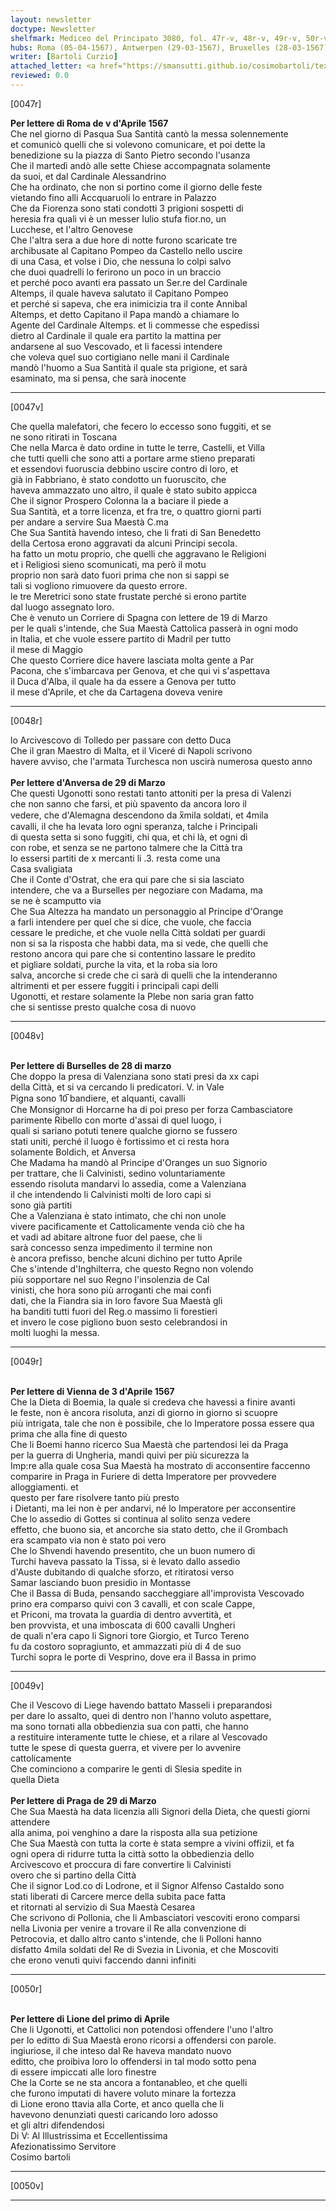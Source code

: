 ```yaml
---
layout: newsletter
doctype: Newsletter
shelfmark: Mediceo del Principato 3080, fol. 47r-v, 48r-v, 49r-v, 50r-v
hubs: Roma (05-04-1567), Antwerpen (29-03-1567), Bruxelles (28-03-1567), Wien (03-04-1567), Praha (29-03-1567), Lyon (01-04-1567)
writer: [Bartoli Curzio]
attached_letter: <a href="https://smansutti.github.io/cosimobartoli/texts/2978_079/">2978_079</a>
reviewed: 0.0
---
```


[0047r]  
  
  
<strong>Per lettere di Roma de v d'Aprile 1567</strong>  
Che nel giorno di Pasqua Sua Santità cantò la messa solennemente  
et comunicò quelli che si volevono comunicare, et poi dette la  
benedizione su la piazza di Santo Pietro secondo l'usanza  
Che il martedì andò alle sette Chiese accompagnata solamente  
da suoi, et dal Cardinale Alessandrino  
Che ha ordinato, che non si portino come il giorno delle feste  
vietando fino alli Accquaruoli lo entrare in Palazzo  
Che da Fiorenza sono stati condotti 3 prigioni sospetti di  
heresia fra quali vi è un messer Iulio stufa fior.no, un  
Lucchese, et l'altro Genovese  
Che l'altra sera a due hore di notte furono scaricate tre  
archibusate al Capitano Pompeo da Castello nello uscire  
di una Casa, et volse i Dio, che nessuna lo colpi salvo  
che duoi quadrelli lo ferirono un poco in un braccio  
et perché poco avanti era passato un Ser.re del Cardinale  
Altemps, il quale haveva salutato il Capitano Pompeo  
et perché si sapeva, che era inimicizia tra il conte Annibal  
Altemps, et detto Capitano il Papa mandò a chiamare lo  
Agente del Cardinale Altemps. et li commesse che espedissi  
dietro al Cardinale il quale era partito la mattina per  
andarsene al suo Vescovado, et li facessi intendere  
che voleva quel suo cortigiano nelle mani il Cardinale  
mandò l'huomo a Sua Santità il quale sta prigione, et sarà  
esaminato, ma si pensa, che sarà inocente  
  
---  

[0047v]  
  
  
Che quella malefatori, che fecero lo eccesso sono fuggiti, et se  
ne sono ritirati in Toscana  
Che nella Marca è dato ordine in tutte le terre, Castelli, et Villa  
che tutti quelli che sono atti a portare arme stieno preparati  
et essendovi fuoruscia debbino uscire contro di loro, et  
già in Fabbriano, è stato condotto un fuoruscito, che  
haveva ammazzato uno altro, il quale è stato subito appicca  
Che il signor Prospero Colonna la a baciare il piede a  
Sua Santità, et a torre licenza, et fra tre, o quattro giorni parti  
per andare a servire Sua Maestà C.ma  
Che Sua Santità havendo inteso, che li frati di San Benedetto  
della Certosa erono aggravati da alcuni Principi secola.  
ha fatto un motu proprio, che quelli che aggravano le Religioni  
et i Religiosi sieno scomunicati, ma però il motu  
proprio non sarà dato fuori prima che non si sappi se  
tali si vogliono rimuovere da questo errore.  
le tre Meretrici sono state frustate perché si erono partite  
dal luogo assegnato loro.  
Che è venuto un Corriere di Spagna con lettere de 19 di Marzo  
per le quali s'intende, che Sua Maestà Cattolica passerà in ogni modo  
in Italia, et che vuole essere partito di Madril per tutto  
il mese di Maggio  
Che questo Corriere dice havere lasciata molta gente a Par  
Pacona, che s'imbarcava per Genova, et che qui vi s'aspettava  
il Duca d'Alba, il quale ha da essere a Genova per tutto  
il mese d'Aprile, et che da Cartagena doveva venire  
  
---  

[0048r]  
  
  
lo Arcivescovo di Tolledo per passare con detto Duca  
Che il gran Maestro di Malta, et il Viceré di Napoli scrivono  
havere avviso, che l'armata Turchesca non uscirà numerosa questo anno  
<br/><strong>Per lettere d'Anversa de 29 di Marzo</strong>  
Che questi Ugonotti sono restati tanto attoniti per la presa di Valenzi  
che non sanno che farsi, et più spavento da ancora loro il  
vedere, che d'Alemagna descendono da x̅mila soldati, et 4mila  
cavalli, il che ha levata loro ogni speranza, talche i Principali  
di questa setta si sono fuggiti, chi qua, et chi là, et ogni dì  
con robe, et senza se ne partono talmere che la Città tra  
lo essersi partiti de x mercanti li .3. resta come una  
Casa svaligiata  
Che il Conte d'Ostrat, che era qui pare che si sia lasciato  
intendere, che va a Burselles per negoziare con Madama, ma  
se ne è scamputto via  
Che Sua Altezza ha mandato un personaggio al Principe d'Orange  
a farli intendere per quel che si dice, che vuole, che faccia  
cessare le prediche, et che vuole nella Città soldati per guardi  
non si sa la risposta che habbi data, ma si vede, che quelli che  
restono ancora qui pare che si contentino lassare le predito  
et pigliare soldati, purche la vita, et la roba sia loro  
salva, ancorche si crede che ci sarà di quelli che la intenderanno  
altrimenti et per essere fuggiti i principali capi delli  
Ugonotti, et restare solamente la Plebe non saria gran fatto  
che si sentisse presto qualche cosa di nuovo  
  
---  

[0048v]  
  
  
<br/><strong>Per lettere di Burselles de 28 di marzo</strong>  
Che doppo la presa di Valenziana sono stati presi da xx capi  
della Città, et si va cercando li predicatori. V. in Vale  
Pigna sono 10̅ bandiere, et alquanti, cavalli  
Che Monsignor di Horcarne ha di poi preso per forza Cambasciatore  
parimente Ribello con morte d'assai di quel luogo, i  
quali si sariano potuti tenere qualche giorno se fussero  
stati uniti, perché il luogo è fortissimo et ci resta hora  
solamente Boldich, et Anversa  
Che Madama ha mandò al Principe d'Oranges un suo Signorio  
per trattare, che li Calvinisti, sedino voluntariamente  
essendo risoluta mandarvi lo assedia, come a Valenziana  
il che intendendo li Calvinisti molti de loro capi si  
sono già partiti  
Che a Valenziana è stato intimato, che chi non unole  
vivere pacificamente et Cattolicamente venda ciò che ha  
et vadi ad abitare altrone fuor del paese, che li  
sarà concesso senza impedimento il termine non  
è ancora prefisso, benche alcuni dichino per tutto Aprile  
Che s'intende d'Inghilterra, che questo Regno non volendo  
più sopportare nel suo Regno l'insolenzia de Cal  
vinisti, che hora sono più arroganti che mai confi  
dati, che la Fiandra sia in loro favore Sua Maestà gli  
ha banditi tutti fuori del Reg.o massimo li forestieri  
et invero le cose pigliono buon sesto celebrandosi in  
molti luoghi la messa.  
  
---  

[0049r]  
  
  
<br/><strong>Per lettere di Vienna de 3 d'Aprile 1567</strong>  
Che la Dieta di Boemia, la quale si credeva che havessi a finire avanti  
le feste, non è ancora risoluta, anzi di giorno in giorno si scuopre  
più intrigata, tale che non è possibile, che lo Imperatore possa essere qua  
prima che alla fine di questo  
Che li Boemi hanno ricerco Sua Maestà che partendosi lei da Praga  
per la guerra di Ungheria, mandi quivi per più sicurezza la  
Imp:re alla quale cosa Sua Maestà ha mostrato di acconsentire faccenno  
comparire in Praga in Furiere di detta Imperatore per provvedere  
alloggiamenti. et  
questo per fare risolvere tanto più presto  
i Dietanti, ma lei non è per andarvi, né lo Imperatore per acconsentire  
Che lo assedio di Gottes si continua al solito senza vedere  
effetto, che buono sia, et ancorche sia stato detto, che il Grombach  
era scampato via non è stato poi vero  
Che lo Shvendi havendo presentito, che un buon numero di  
Turchi haveva passato la Tissa, si è levato dallo assedio  
d'Auste dubitando di qualche sforzo, et ritiratosi verso  
Samar lasciando buon presidio in Montasse  
Che il Bassa di Buda, pensando saccheggiare all'improvista Vescovado  
prino era comparso quivi con 3 cavalli, et con scale Cappe,  
et Priconi, ma trovata la guardia di dentro avvertità, et  
ben provvista, et una imboscata di 600 cavalli Ungheri  
de quali n'era capo li Signori tore Giorgio, et Turco Tereno  
fu da costoro sopragiunto, et ammazzati più di 4 de suo  
Turchi sopra le porte di Vesprino, dove era il Bassa in primo  
  
---  

[0049v]  
  
  
Che il Vescovo di Liege havendo battato Masseli i preparandosi  
per dare lo assalto, quei di dentro non l'hanno voluto aspettare,  
ma sono tornati alla obbedienzia sua con patti, che hanno  
a restituire interamente tutte le chiese, et a rilare al Vescovado  
tutte le spese di questa guerra, et vivere per lo avvenire  
cattolicamente  
Che cominciono a comparire le genti di Slesia spedite in  
quella Dieta  
<br/><strong>Per lettere di Praga de 29 di Marzo</strong>  
Che Sua Maestà ha data licenzia alli Signori della Dieta, che questi giorni attendere  
alla anima, poi venghino a dare la risposta alla sua petizione  
Che Sua Maestà con tutta la corte è stata sempre a vivini offizii, et fa  
ogni opera di ridurre tutta la città sotto la obbedienzia dello  
Arcivescovo et proccura di fare convertire li Calvinisti  
overo che si partino della Città  
Che il signor Lod.co di Lodrone, et il Signor Alfenso Castaldo sono  
stati liberati di Carcere merce della subita pace fatta  
et ritornati al servizio di Sua Maestà Cesarea  
Che scrivono di Pollonia, che li Ambasciatori vescoviti erono comparsi  
nella Livonia per venire a trovare il Re alla convenzione di  
Petrocovia, et dallo altro canto s'intende, che li Polloni hanno  
disfatto 4mila soldati del Re di Svezia in Livonia, et che Moscoviti  
che erono venuti quivi faccendo danni infiniti  
  
---  

[0050r]  
  
  
<br/><strong>Per lettere di Lione del primo di Aprile</strong>  
Che li Ugonotti, et Cattolici non potendosi offendere l'uno l'altro  
per lo editto di Sua Maestà erono ricorsi a offendersi con parole.  
ingiuriose, il che inteso dal Re haveva mandato nuovo  
editto, che proibiva loro lo offendersi in tal modo sotto pena  
di essere impiccati alle loro finestre  
Che la Corte se ne sta ancora a fontanableo, et che quelli  
che furono imputati di havere voluto minare la fortezza  
di Lione erono ttavia alla Corte, et anco quella che li  
havevono denunziati questi caricando loro adosso  
et gli altri difendendosi  
Di V: Al Illustrissima et Eccellentissima  
Afezionatissimo Servitore  
Cosimo bartoli  
  
---  

[0050v]  
  
  
  
---  

